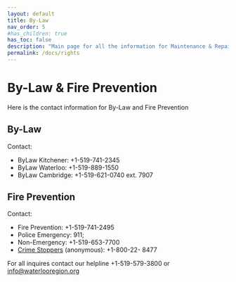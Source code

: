 ```yaml
---
layout: default
title: By-Law
nav_order: 5
#has_children: true
has_toc: false
description: "Main page for all the information for Maintenance & Repair rights that tenants have"
permalink: /docs/rights
---
```


# By-Law & Fire Prevention

Here is the contact information for By-Law and Fire Prevention

## By-Law

Contact:
- ByLaw Kitchener: +1-519-741-2345
- ByLaw Waterloo: +1-519-889-1550
- ByLaw Cambridge: +1-519-621-0740 ext. 7907

## Fire Prevention

Contact:
- Fire Prevention: +1-519-741-2495
- Police Emergency: 911; 
- Non-Emergency: +1-519-653-7700 
- [Crime Stoppers](www.waterloocrimestoppers.com) (anonymous): +1-800-22- 8477

For all inquires contact our helpline +1-519-579-3800 or [info@waterlooregion.org](mailto:info@waterlooregion.org)
